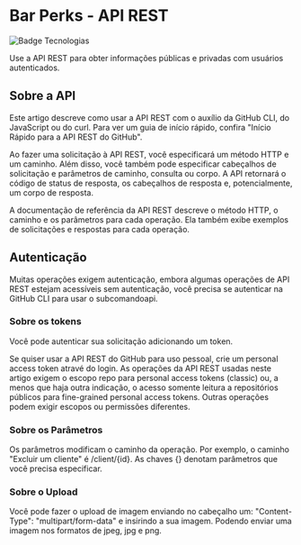 # Bar Perks - API REST
![Badge Tecnologias](https://img.shields.io/badge/Tecnologias-NodeJS%20%7C%20Express%20%7C%20Typescript%20-informational)

Use a API REST para obter informações públicas e privadas com usuários autenticados.

<h2>Sobre a API</h2>

Este artigo descreve como usar a API REST com o auxílio da GitHub CLI, do JavaScript ou do curl. Para ver um guia de início rápido, confira "Início Rápido para a API REST do GitHub".

Ao fazer uma solicitação à API REST, você especificará um método HTTP e um caminho. Além disso, você também pode especificar cabeçalhos de solicitação e parâmetros de caminho, consulta ou corpo. A API retornará o código de status de resposta, os cabeçalhos de resposta e, potencialmente, um corpo de resposta.

A documentação de referência da API REST descreve o método HTTP, o caminho e os parâmetros para cada operação. Ela também exibe exemplos de solicitações e respostas para cada operação. 


<h2>Autenticação</h2>

Muitas operações exigem autenticação, embora algumas operações de API REST estejam acessíveis sem autenticação, você precisa se autenticar na GitHub CLI para usar o subcomandoapi.

<h3>Sobre os tokens</h3>

Você pode autenticar sua solicitação adicionando um token.

Se quiser usar a API REST do GitHub para uso pessoal, crie um personal access token atravé do login. As operações da API REST usadas neste artigo exigem o escopo repo para personal access tokens (classic) ou, a menos que haja outra indicação, o acesso somente leitura a repositórios públicos para fine-grained personal access tokens. Outras operações podem exigir escopos ou permissões diferentes.

<h3>Sobre os Parâmetros</h3>

Os parâmetros modificam o caminho da operação. Por exemplo, o caminho "Excluir um cliente" é /client/{id}. As chaves {} denotam parâmetros que você precisa especificar.

<h3>Sobre o Upload</h3>

Você pode fazer o upload de imagem enviando no cabeçalho um: "Content-Type": "multipart/form-data" e insirindo a sua imagem.
Podendo enviar uma imagem nos formatos de jpeg, jpg e png.
